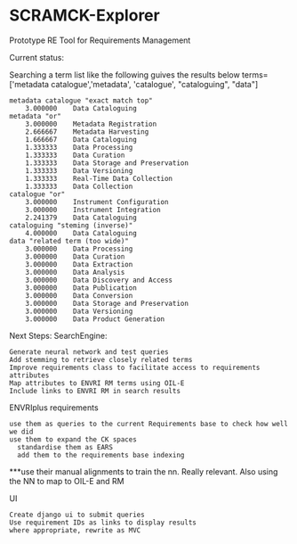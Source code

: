 # SCRAMCK-Explorer
Prototype RE Tool for Requirements Management

Current status: 

  Searching a term list like the following guives the results below
     terms=['metadata catalogue','metadata', 'catalogue', "cataloguing", "data"]
  
    metadata catalogue "exact match top"
        3.000000	Data Cataloguing
    metadata "or"
        3.000000	Metadata Registration
        2.666667	Metadata Harvesting
        1.666667	Data Cataloguing
        1.333333	Data Processing
        1.333333	Data Curation
        1.333333	Data Storage and Preservation
        1.333333	Data Versioning
        1.333333	Real-Time Data Collection
        1.333333	Data Collection
    catalogue "or"
        3.000000	Instrument Configuration
        3.000000	Instrument Integration
        2.241379	Data Cataloguing
    cataloguing "steming (inverse)"
        4.000000	Data Cataloguing
    data "related term (too wide)"
        3.000000	Data Processing
        3.000000	Data Curation
        3.000000	Data Extraction
        3.000000	Data Analysis
        3.000000	Data Discovery and Access
        3.000000	Data Publication
        3.000000	Data Conversion
        3.000000	Data Storage and Preservation
        3.000000	Data Versioning
        3.000000	Data Product Generation
        
        
Next Steps:
  SearchEngine:

    Generate neural network and test queries
    Add stemming to retrieve closely related terms
    Improve requirements class to facilitate access to requirements attributes
    Map attributes to ENVRI RM terms using OIL-E
    Include links to ENVRI RM in search results

  ENVRIplus requirements

    use them as queries to the current Requirements base to check how well we did
    use them to expand the CK spaces
      standardise them as EARS
      add them to the requirements base indexing
   ***use their manual alignments to train the nn. Really relevant. Also using the NN to map to OIL-E and RM

  UI

    Create django ui to submit queries
    Use requirement IDs as links to display results
    where appropriate, rewrite as MVC 
 
